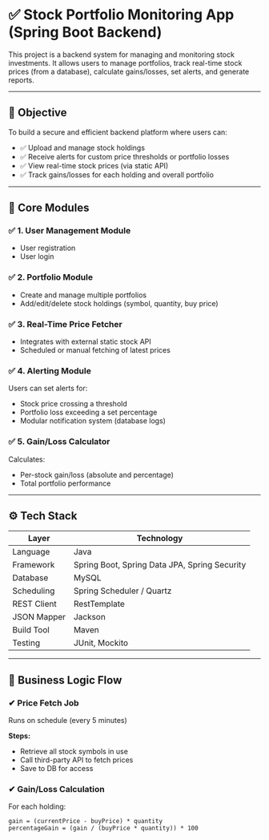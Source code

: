 # ✅ Stock Portfolio Monitoring App (Spring Boot Backend)

This project is a backend system for managing and monitoring stock investments. It allows users to manage portfolios, track real-time stock prices (from a database), calculate gains/losses, set alerts, and generate reports.

---

## 🎯 Objective

To build a secure and efficient backend platform where users can:

- ✅ Upload and manage stock holdings  
- ✅ Receive alerts for custom price thresholds or portfolio losses  
- ✅ View real-time stock prices (via static API)  
- ✅ Track gains/losses for each holding and overall portfolio  

---

## 📁 Core Modules

### ✅ 1. User Management Module
- User registration  
- User login  

### ✅ 2. Portfolio Module
- Create and manage multiple portfolios  
- Add/edit/delete stock holdings (symbol, quantity, buy price)  

### ✅ 3. Real-Time Price Fetcher
- Integrates with external static stock API  
- Scheduled or manual fetching of latest prices  

### ✅ 4. Alerting Module
Users can set alerts for:
- Stock price crossing a threshold  
- Portfolio loss exceeding a set percentage  
- Modular notification system (database logs)  

### ✅ 5. Gain/Loss Calculator
Calculates:
- Per-stock gain/loss (absolute and percentage)  
- Total portfolio performance  

---

## ⚙️ Tech Stack

| Layer         | Technology                        |
|---------------|-----------------------------------|
| Language       | Java                              |
| Framework      | Spring Boot, Spring Data JPA, Spring Security |
| Database       | MySQL                             |
| Scheduling     | Spring Scheduler / Quartz         |
| REST Client    | RestTemplate                      |
| JSON Mapper    | Jackson                           |
| Build Tool     | Maven                             |
| Testing        | JUnit, Mockito                    |

---

## 🧠 Business Logic Flow

### ✔ Price Fetch Job
Runs on schedule (every 5 minutes)

**Steps:**
- Retrieve all stock symbols in use  
- Call third-party API to fetch prices  
- Save to DB for access  

### ✔ Gain/Loss Calculation
For each holding:

```text
gain = (currentPrice - buyPrice) * quantity  
percentageGain = (gain / (buyPrice * quantity)) * 100
